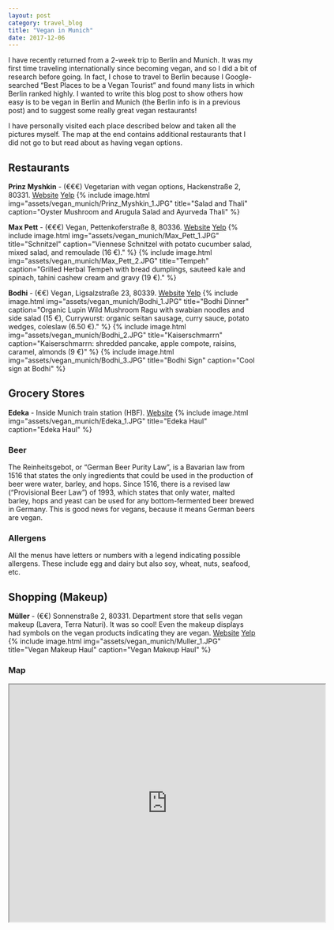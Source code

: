 ```yaml
---
layout: post
category: travel_blog
title: "Vegan in Munich"
date: 2017-12-06
---
```


I have recently returned from a 2-week trip to Berlin and Munich.  It was my first time traveling internationally since becoming vegan, and so I did a bit of research before going.  In fact, I chose to travel to Berlin because I Google-searched “Best Places to be a Vegan Tourist” and found many lists in which Berlin ranked highly.  I wanted to write this blog post to show others how easy is to be vegan in Berlin and Munich (the Berlin info is in a previous post) and to suggest some really great vegan restaurants!

I have personally visited each place described below and taken all the pictures myself.  The map at the end contains additional restaurants that I did not go to but read about as having vegan options.

## Restaurants

**Prinz Myshkin** - (€€€) Vegetarian with vegan options, Hackenstraße 2, 80331.
[Website](http://prinzmyshkin.com/) [Yelp](https://www.yelp.com/biz/prinz-myshkin-m%C3%BCnchen) 
{% include image.html
            img="assets/vegan_munich/Prinz_Myshkin_1.JPG"
            title="Salad and Thali"
            caption="Oyster Mushroom and Arugula Salad and Ayurveda Thali" %}
			
**Max Pett** - (€€€) Vegan, Pettenkoferstraße 8, 80336.
[Website](http://www.max-pett.de/) [Yelp](https://www.yelp.com/biz/max-pett-m%C3%BCnchen) 
{% include image.html
            img="assets/vegan_munich/Max_Pett_1.JPG"
            title="Schnitzel"
            caption="Viennese Schnitzel with potato cucumber salad, mixed salad, and remoulade (16 €)." %}
{% include image.html
            img="assets/vegan_munich/Max_Pett_2.JPG"
            title="Tempeh"
            caption="Grilled Herbal Tempeh with bread dumplings, sauteed kale and spinach, tahini cashew cream and gravy (19 €)." %}
			
**Bodhi** - (€€) Vegan, Ligsalzstraße 23, 80339.
[Website](http://www.bodhivegan.de/) [Yelp](https://www.yelp.com/biz/bodhi-m%C3%BCnchen) 
{% include image.html
            img="assets/vegan_munich/Bodhi_1.JPG"
            title="Bodhi Dinner"
            caption="Organic Lupin Wild Mushroom Ragu with swabian noodles and side salad (15 €), Currywurst: organic seitan sausage, curry sauce, potato wedges, coleslaw (6.50 €)." %}
{% include image.html
            img="assets/vegan_munich/Bodhi_2.JPG"
            title="Kaiserschmarrn"
            caption="Kaiserschmarrn: shredded pancake, apple compote, raisins, caramel, almonds (9 €)" %}
{% include image.html
            img="assets/vegan_munich/Bodhi_3.JPG"
            title="Bodhi Sign"
            caption="Cool sign at Bodhi" %}

## Grocery Stores

**Edeka** - Inside Munich train station (HBF).
[Website](https://www.edeka.de/homepage.jsp) 
{% include image.html
            img="assets/vegan_munich/Edeka_1.JPG"
            title="Edeka Haul"
            caption="Edeka Haul" %}

### Beer
The Reinheitsgebot, or “German Beer Purity Law”, is a Bavarian law from 1516 that states the only ingredients that could be used in the production of beer were water, barley, and hops.  Since 1516, there is a revised law (“Provisional Beer Law”) of 1993, which states that only water, malted barley, hops and yeast can be used for any bottom-fermented beer brewed in Germany.  This is good news for vegans, because it means German beers are vegan.

### Allergens
All the menus have letters or numbers with a legend indicating possible allergens.  These include egg and dairy but also soy, wheat, nuts, seafood, etc.

## Shopping (Makeup)

**Müller** - (€€) Sonnenstraße 2, 80331.  Department store that sells vegan makeup (Lavera, Terra Naturi).  It was so cool!  Even the makeup displays had symbols on the vegan products indicating they are vegan.
[Website](http://www.mueller.de/startseite.html) [Yelp](https://www.yelp.com/biz/m%C3%BCller-m%C3%BCnchen-6) 
{% include image.html
            img="assets/vegan_munich/Muller_1.JPG"
            title="Vegan Makeup Haul"
            caption="Vegan Makeup Haul" %}

### Map
<iframe src="https://www.google.com/maps/d/embed?mid=1VBqThhQwkS4eMZYYlK_b3RiHpORVjaIa" width="640" height="480"></iframe>

